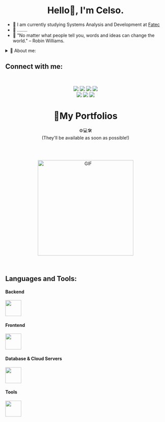 <h1 align="center">Hello👋, I'm Celso.</h1>

- 🌱 I am currently studying Systems Analysis and Development at [Fatec](https://www.fatecsp.br)
- 🎯 ........
- 💬 "No matter what people tell you, words and ideas can change the world." – Robin Williams.
<details>
  <summary>👤 About me:</summary>
 
  -

  -
</details>


## Connect with me:
<br>
<div align="center">

<a href="https://discordapp.com/users/540516788484571165"><img src="https://img.shields.io/badge/Discord-7289DA?style=for-the-badge&logo=discord&logoColor=white"></a>
<a href="https://www.linkedin.com/in/celsojwnior/"><img src="https://img.shields.io/badge/LinkedIn-0077B5?style=for-the-badge&logo=linkedin&logoColor=white"></a>
<a href="mailto:celsorrochajr2005@gmail.com"><img src="https://img.shields.io/badge/Gmail-D14836?style=for-the-badge&logo=gmail&logoColor=white"></a>
<a href="https://leetcode.com"><img src="https://img.shields.io/badge/-LeetCode-FFA116?style=for-the-badge&logo=LeetCode&logoColor=black"></a>
<br>
<a href="https://steamcommunity.com/id/eloquencia/" ><img src="https://img.shields.io/badge/Steam-000000?style=for-the-badge&logo=steam&logoColor=white" ></a>
<a href="https://slack.com"><img src="https://img.shields.io/badge/Slack-4A154B?style=for-the-badge&logo=slack&logoColor=white"></a>
<a href="https://www.youtube.com/@polycasta"><img src="https://img.shields.io/badge/YouTube-FF0000?style=for-the-badge&logo=youtube&logoColor=white"></a>
</div>

<h1 align="center">📌My Portfolios</h1>

<div align="center">⚙️💻🛠️ <br> (They'll be available as soon as possible!)</div>

<br> <br>

<p align="center">
  <img align="center" src="star.gif" alt="GIF" height="300">
</p>

<br>

## Languages and Tools:

#### Backend
<div align="left">
  <img src="https://skillicons.dev/icons?i=python,flask" height="50" />
</div>

#### Frontend
<div align="left">
  <img src="https://skillicons.dev/icons?i=html,css,bootstrap" height="50" />
</div>

#### Database & Cloud Servers
<div align="left">
  <img src="https://skillicons.dev/icons?i=mysql,aws" height="50" />
</div>

#### Tools
<div align="left">
  <img src="https://skillicons.dev/icons?i=git,github,figma,vscode" height="50" />
</div>

